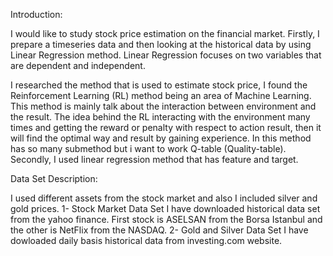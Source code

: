 Introduction:

I would like to study stock price estimation on the financial market. Firstly, I prepare a timeseries data and then looking at the historical data by using Linear Regression method. Linear Regression focuses on two variables that are dependent and independent. 

I researched the method that is used to estimate stock price, I found the Reinforcement Learning (RL) method being an area of Machine Learning. This method is mainly talk about the interaction between environment and the result. The idea behind the RL interacting with the environment many times and getting the reward or penalty with respect to action result, then it will find the optimal way and result by gaining experience. In this method has so many submethod but i want to work Q-table (Quality-table).
Secondly, I used linear regression method that has feature and target. 

Data Set Description:

I used different assets from the stock market and also I included silver and gold prices. 
1- Stock Market Data Set 
I have downloaded historical data set from the yahoo finance. First stock is ASELSAN from the Borsa Istanbul and the other is NetFlix from the NASDAQ.
2- Gold and Silver Data Set
I have dowloaded daily basis historical data from investing.com website. 
